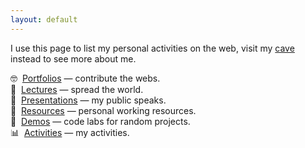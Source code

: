 ```yaml
---
layout: default
---
```


I use this page to list my personal activities on the web, visit my [cave](https://zaf.web.id) instead to see more about me.

🤓&nbsp;&nbsp;[Portfolios](portfolios) &mdash; contribute the webs.  
📡&nbsp;&nbsp;[Lectures](lectures) &mdash; spread the world.  
🎡&nbsp;&nbsp;[Presentations](presentations) &mdash; my public speaks.  
🎁&nbsp;&nbsp;[Resources](resources) &mdash; personal working resources.  
👻&nbsp;&nbsp;[Demos](demos) &mdash; code labs for random projects.  
📊&nbsp;&nbsp;[Activities](activities) &mdash; my activities.  